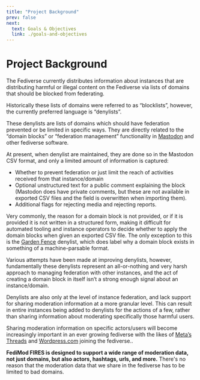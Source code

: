 ```yaml
---
title: "Project Background"
prev: false
next:
  text: Goals & Objectives
  link: ./goals-and-objectives
---
```


# Project Background

The Fediverse currently distributes information about instances that are distributing harmful or illegal content on the Fediverse via lists of domains that should be blocked from federating.

Historically these lists of domains were referred to as “blocklists”, however, the currently preferred language is “denylists”.

These denylists are lists of domains which should have federation prevented or be limited in specific ways. They are directly related to the “domain blocks” or “federation management” functionality in [Mastodon](https://joinmastodon.org/) and other fediverse software.

At present, when denylist are maintained, they are done so in the Mastodon CSV format, and only a limited amount of information is captured:

- Whether to prevent federation or just limit the reach of activities received from that instance/domain
- Optional unstructured text for a public comment explaining the block (Mastodon does have private comments, but these are not available in exported CSV files and the field is overwritten when importing them).
- Additional flags for rejecting media and rejecting reports.

Very commonly, the reason for a domain block is not provided, or if it is provided it is not written in a structured form, making it difficult for automated tooling and instance operators to decide whether to apply the domain blocks when given an exported CSV file. The only exception to this is the [Garden Fence](https://gardenfence.github.io/) denylist, which does label why a domain block exists in something of a machine-parsable format.

Various attempts have been made at improving denylists, however, fundamentally these denylists represent an all-or-nothing and very harsh approach to managing federation with other instances, and the act of creating a domain block in itself isn’t a strong enough signal about an instance/domain.

Denylists are also only at the level of instance federation, and lack support for sharing moderation information at a more granular level. This can result in entire instances being added to denylists for the actions of a few, rather than sharing information about moderating specifically those harmful users.

Sharing moderation information on specific actors/users will become increasingly important in an ever growing fediverse with the likes of [Meta’s](https://about.meta.com/) [Threads](https://threads.net) and [Wordpress.com](https://wordpress.com) joining the fediverse..

**FediMod FIRES is designed to support a wide range of moderation data, not just domains, but also actors, hashtags, urls, and more.** There's no reason that the moderation data that we share in the fediverse has to be limited to bad domains.
